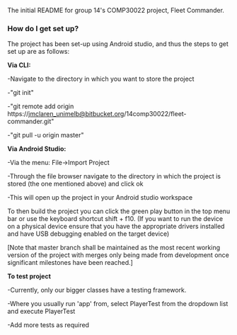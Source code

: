 The initial README for group 14's COMP30022 project, Fleet Commander. 


### How do I get set up? ###

The project has been set-up using Android studio, and thus the steps to get set up are as follows:

**Via CLI:**

-Navigate to the directory in which you want to store the project

-"git init"

-"git remote add origin https://jmclaren_unimelb@bitbucket.org/14comp30022/fleet-commander.git"

-"git pull -u origin master"

**Via Android Studio:**

-Via the menu: File->Import Project

-Through the file browser navigate to the directory in which the project is stored (the one mentioned above) and click ok

-This will open up the project in your Android studio workspace

To then build the project you can click the green play button in the top menu bar or use the keyboard shortcut shift + f10. (If you want to run the device on a physical device ensure that you have the appropriate drivers installed and have USB debugging enabled on the target device)

[Note that master branch shall be maintained as the most recent working version of the project with merges only being made from development once significant milestones have been reached.]

**To test project**

-Currently, only our bigger classes have a testing framework.

-Where you usually run 'app' from, select PlayerTest from the dropdown list and execute PlayerTest

-Add more tests as required
